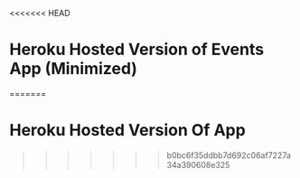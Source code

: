 <<<<<<< HEAD
# Heroku Hosted Version of Events App (Minimized)
=======
# Heroku Hosted Version Of App
>>>>>>> b0bc6f35ddbb7d692c06af7227a34a390608e325
